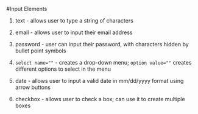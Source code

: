 #Input Elements

1. text - allows user to type a string of characters

2. email - allows user to input their email address

3. password - user can input their password, with characters hidden by bullet point symbols

4. `select name=""` - creates a drop-down menu; `option value=""` creates different options to select in the menu

5. date - allows user to input a valid date in mm/dd/yyyy format using arrow buttons

6. checkbox - allows user to check a box; can use it to create multiple boxes 